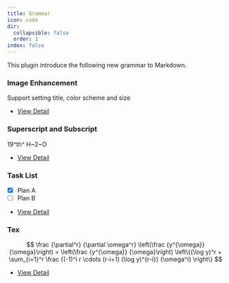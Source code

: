 ```yaml
---
title: Grammar
icon: code
dir:
  collapsible: false
  order: 1
index: false
---
```


This plugin introduce the following new grammar to Markdown.

### Image Enhancement

Support setting title, color scheme and size

- [View Detail](image.md)

### Superscript and Subscript

19^th^ H~2~O

- [View Detail](sup-sub.md)

### Task List

- [x] Plan A
- [ ] Plan B

- [View Detail](tasklist.md)

### Tex

$$
\frac {\partial^r} {\partial \omega^r} \left(\frac {y^{\omega}} {\omega}\right)
= \left(\frac {y^{\omega}} {\omega}\right) \left\{(\log y)^r + \sum_{i=1}^r \frac {(-1)^i r \cdots (r-i+1) (\log y)^{r-i}} {\omega^i} \right\}
$$

- [View Detail](tex.md)
